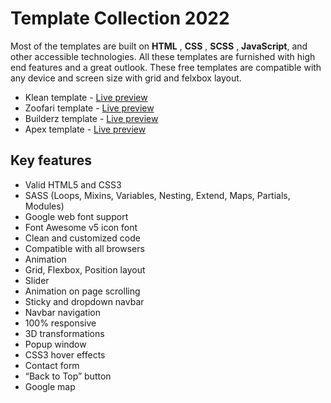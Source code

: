 # Template Collection 2022

Most of the templates are built on  <b>HTML</b> , <b>CSS</b> , <b>SCSS</b> , <b>JavaScript</b>, and other accessible technologies. All these templates are furnished with high end features and a great outlook. 
These free templates are compatible with any device and screen size with grid and felxbox layout.

- Klean template - <a href="https://f-zivanovic.github.io/Template-Collection-2022/Klean%20template/">Live preview</a>
- Zoofari template - <a href="https://f-zivanovic.github.io/Template-Collection-2022/Zoofari%20template/">Live preview</a>
- Builderz template - <a href="https://f-zivanovic.github.io/Template-Collection-2022/Builderz%20template/">Live preview</a>
- Apex template - <a href="https://f-zivanovic.github.io/Template-Collection-2022/Apex%20template/">Live preview</a>

## Key features
- Valid HTML5 and CSS3
- SASS (Loops, Mixins, Variables, Nesting, Extend, Maps, Partials, Modules)
- Google web font support
- Font Awesome v5 icon font
- Clean and customized code
- Compatible with all browsers
- Animation
- Grid, Flexbox, Position layout
- Slider
- Animation on page scrolling
- Sticky and dropdown navbar
- Navbar navigation
- 100% responsive
- 3D transformations
- Popup window
- CSS3 hover effects
- Contact form
- “Back to Top” button
- Google map
